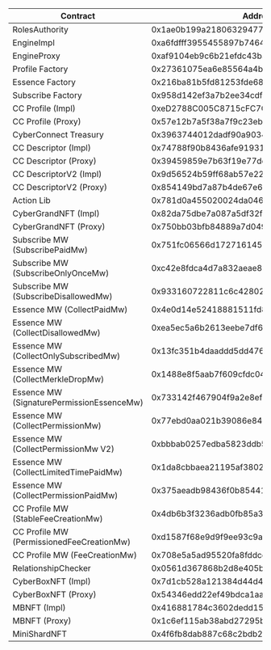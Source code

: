 | Contract                                  | Address                                    |
| ----------------------------------------- | ------------------------------------------ |
| RolesAuthority                            | 0x1ae0b199a2180632947721d9c5ebc9daf0ec10e5 |
| EngineImpl                                | 0xa6fdfff3955455897b746432f945eab3b5fb5c1f |
| EngineProxy                               | 0xaf9104eb9c6b21efdc43baaaee70662d6cce8798 |
| Profile Factory                           | 0x27361075ea6e85564a4b00f5828235fc4c8c2e32 |
| Essence Factory                           | 0x216ba81b5fd81253fde6888039c6001d6f891efb |
| Subscribe Factory                         | 0x958d142ef3a7b2ee34cdf1f81c135fb91a454a5c |
| CC Profile (Impl)                         | 0xeD2788C005C8715cFC7C2A29fF81B40b479Cc6fb |
| CC Profile (Proxy)                        | 0x57e12b7a5f38a7f9c23ebd0400e6e53f2a45f271 |
| CyberConnect Treasury                     | 0x3963744012dadf90a9034ea1068f53108b1a3834 |
| CC Descriptor (Impl)                      | 0x74788f90b8436afe91931c17a01023bce5d89c0f |
| CC Descriptor (Proxy)                     | 0x39459859e7b63f19e77ddcc38f65a519d88dba8a |
| CC DescriptorV2 (Impl)                    | 0x9d56524b59ff68ab57e22b8384cb5dcf9ce2068d |
| CC DescriptorV2 (Proxy)                   | 0x854149bd7a87b4de67e642d792b4ae7954835844 |
| Action Lib                                | 0x781d0a455020024da046f823d9ea076b76a873f3 |
| CyberGrandNFT (Impl)                      | 0x82da75dbe7a087a5df32f0f4cc22da269369e922 |
| CyberGrandNFT (Proxy)                     | 0x750bb03bfb84889a7d049969fb26ab53ea2e1541 |
| Subscribe MW (SubscribePaidMw)            | 0x751fc06566d17271614578849eb6c28fb1142ccc |
| Subscribe MW (SubscribeOnlyOnceMw)        | 0xc42e8fdca4d7a832aeae8355834ea71fd8439e1f |
| Subscribe MW (SubscribeDisallowedMw)      | 0x933160722811c6c42802bea059674aa2446cd731 |
| Essence MW (CollectPaidMw)                | 0x4e0d14e52418881511fd8156585d4b03eec1ff36 |
| Essence MW (CollectDisallowedMw)          | 0xea5ec5a6b2613eebe7df63a6ac394759514baa3f |
| Essence MW (CollectOnlySubscribedMw)      | 0x13fc351b4daaddd5dd4768ca62f41a10fe548642 |
| Essence MW (CollectMerkleDropMw)          | 0x1488e8f5aab7f609cfdc04997d5c73e4d7b6ad0d |
| Essence MW (SignaturePermissionEssenceMw) | 0x733142f467904f9a2e8efa0119523d3cc7a99b0b |
| Essence MW (CollectPermissionMw)          | 0x77ebd0aa021b39086e84b9d3afeb738cbbfe16fd |
| Essence MW (CollectPermissionMw V2)       | 0xbbbab0257edba5823ddb5aa62c08f07bd0d302d9 |
| Essence MW (CollectLimitedTimePaidMw)     | 0x1da8cbbaea21195af3802f0d200138fdc2f1de18 |
| Essence MW (CollectPermissionPaidMw)      | 0x375aeadb98436f0b85441daba6c91c2a9049ab72 |
| CC Profile MW (StableFeeCreationMw)       | 0x4db6b3f3236adb0fb85a3957e740f07481c1dc99 |
| CC Profile MW (PermissionedFeeCreationMw) | 0xd1587f68e9d9f9ee93c9aa6fc60c7da414e90818 |
| CC Profile MW (FeeCreationMw)             | 0x708e5a5ad95520fa8fddce8f8c86b095723e32cf |
| RelationshipChecker                       | 0x0561d367868b2d8e405b1241ba568c40ab8fd2c8 |
| CyberBoxNFT (Impl)                        | 0x7d1cb528a121384d44d4d48b434803499dc58477 |
| CyberBoxNFT (Proxy)                       | 0x54346edd22ef49bdca1aae6114f8b1a1e598b674 |
| MBNFT (Impl)                              | 0x416881784c3602dedd1567c33b92c0bb9d196618 |
| MBNFT (Proxy)                             | 0x1c6ef115ab38abd27295b465321ca85f60763d06 |
| MiniShardNFT                              | 0x4f6fb8dab887c68c2bdb26d1043689f8475f8779 |
